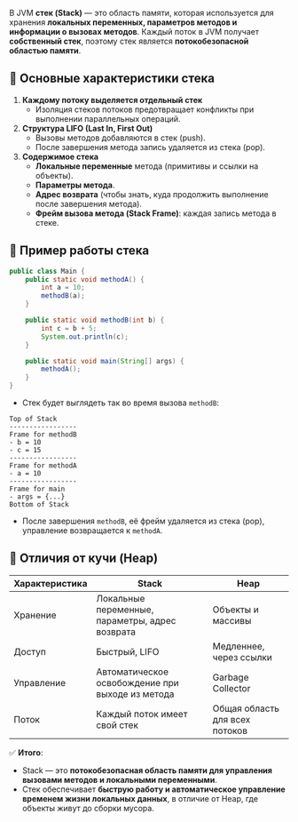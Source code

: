 В JVM **стек (Stack)** — это область памяти, которая используется для хранения **локальных переменных, параметров методов и информации о вызовах методов**. Каждый поток в JVM получает **собственный стек**, поэтому стек является **потокобезопасной областью памяти**.
## 🔹 Основные характеристики стека
1. **Каждому потоку выделяется отдельный стек**
    - Изоляция стеков потоков предотвращает конфликты при выполнении параллельных операций.
2. **Структура LIFO (Last In, First Out)**
    - Вызовы методов добавляются в стек (push).
    - После завершения метода запись удаляется из стека (pop).
3. **Содержимое стека**
    - **Локальные переменные** метода (примитивы и ссылки на объекты).
    - **Параметры метода**.
    - **Адрес возврата** (чтобы знать, куда продолжить выполнение после завершения метода).
    - **Фрейм вызова метода (Stack Frame)**: каждая запись метода в стеке.
## 🔹 Пример работы стека
```java
public class Main {
    public static void methodA() {
        int a = 10;
        methodB(a);
    }

    public static void methodB(int b) {
        int c = b + 5;
        System.out.println(c);
    }

    public static void main(String[] args) {
        methodA();
    }
}
```
- Стек будет выглядеть так во время вызова `methodB`:
```
Top of Stack
-----------------
Frame for methodB
- b = 10
- c = 15
-----------------
Frame for methodA
- a = 10
-----------------
Frame for main
- args = {...}
Bottom of Stack
```
- После завершения `methodB`, её фрейм удаляется из стека (pop), управление возвращается к `methodA`.
## 🔹 Отличия от кучи (Heap)

|Характеристика|Stack|Heap|
|---|---|---|
|Хранение|Локальные переменные, параметры, адрес возврата|Объекты и массивы|
|Доступ|Быстрый, LIFO|Медленнее, через ссылки|
|Управление|Автоматическое освобождение при выходе из метода|Garbage Collector|
|Поток|Каждый поток имеет свой стек|Общая область для всех потоков|
✅ **Итого**:
- Stack — это **потокобезопасная область памяти для управления вызовами методов и локальными переменными**.
- Стек обеспечивает **быструю работу и автоматическое управление временем жизни локальных данных**, в отличие от Heap, где объекты живут до сборки мусора.